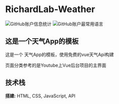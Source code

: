 # RichardLab-Weather
![GitHub账户信息统计](https://github-stats.ubrong.com/api?username=Richard233n&show_icons=true&theme=tokyonight)
![GitHub账户最常用语言](https://github-stats.ubrong.com/api/top-langs/?username=Richard233n&layout=compact&theme=tokyonight)

## 这是一个天气App的模板 
这是一个 天气App的模板，使用免费的vue天气Api构建

页面分类参考的是Youtube上Vue后台项目的主界面
## 技术栈

**搭建:** HTML, CSS, JavaScript, API


